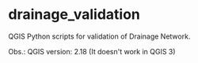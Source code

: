 # drainage_validation
QGIS Python scripts for validation of Drainage Network.

Obs.: QGIS version: 2.18 (It doesn't work in QGIS 3)
